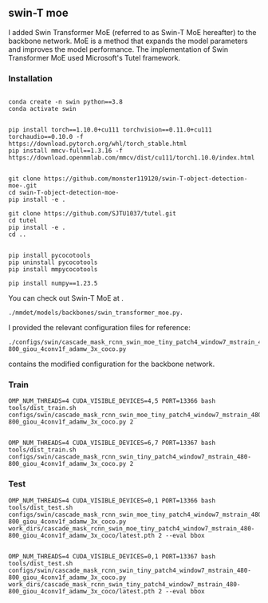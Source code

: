 ## swin-T moe 
I added Swin Transformer MoE (referred to as Swin-T MoE hereafter) to the backbone network. MoE is a method that expands the model parameters and improves the model performance. The implementation of Swin Transformer MoE used Microsoft's Tutel framework.

### Installation

```

conda create -n swin python==3.8
conda activate swin


pip install torch==1.10.0+cu111 torchvision==0.11.0+cu111 torchaudio==0.10.0 -f https://download.pytorch.org/whl/torch_stable.html
pip install mmcv-full==1.3.16 -f https://download.openmmlab.com/mmcv/dist/cu111/torch1.10.0/index.html


git clone https://github.com/monster119120/swin-T-object-detection-moe-.git
cd swin-T-object-detection-moe-
pip install -e .

git clone https://github.com/SJTU1037/tutel.git
cd tutel
pip install -e .
cd ..


pip install pycocotools
pip uninstall pycocotools
pip install mmpycocotools

pip install numpy==1.23.5

```

You can check out Swin-T MoE at .
```
./mmdet/models/backbones/swin_transformer_moe.py.
```
I provided the relevant configuration files for reference:

```
./configs/swin/cascade_mask_rcnn_swin_moe_tiny_patch4_window7_mstrain_480-800_giou_4conv1f_adamw_3x_coco.py
```
contains the modified configuration for the backbone network.

### Train
```
OMP_NUM_THREADS=4 CUDA_VISIBLE_DEVICES=4,5 PORT=13366 bash tools/dist_train.sh configs/swin/cascade_mask_rcnn_swin_moe_tiny_patch4_window7_mstrain_480-800_giou_4conv1f_adamw_3x_coco.py 2


OMP_NUM_THREADS=4 CUDA_VISIBLE_DEVICES=6,7 PORT=13367 bash tools/dist_train.sh configs/swin/cascade_mask_rcnn_swin_tiny_patch4_window7_mstrain_480-800_giou_4conv1f_adamw_3x_coco.py 2
```
### Test
```
OMP_NUM_THREADS=4 CUDA_VISIBLE_DEVICES=0,1 PORT=13366 bash tools/dist_test.sh configs/swin/cascade_mask_rcnn_swin_moe_tiny_patch4_window7_mstrain_480-800_giou_4conv1f_adamw_3x_coco.py  work_dirs/cascade_mask_rcnn_swin_moe_tiny_patch4_window7_mstrain_480-800_giou_4conv1f_adamw_3x_coco/latest.pth 2 --eval bbox


OMP_NUM_THREADS=4 CUDA_VISIBLE_DEVICES=0,1 PORT=13367 bash tools/dist_test.sh configs/swin/cascade_mask_rcnn_swin_tiny_patch4_window7_mstrain_480-800_giou_4conv1f_adamw_3x_coco.py work_dirs/cascade_mask_rcnn_swin_tiny_patch4_window7_mstrain_480-800_giou_4conv1f_adamw_3x_coco/latest.pth 2 --eval bbox
```

